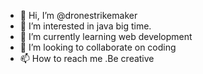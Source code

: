 - 👋 Hi, I’m @dronestrikemaker
- 👀 I’m interested in java big time.
- 🌱 I’m currently learning web development
- 💞️ I’m looking to collaborate on coding
- 📫 How to reach me .Be   creative

<!---
dronestrikemaker/dronestrikemaker is a ✨ special ✨ repository because its `README.md` (this file) appears on your GitHub profile.
You can click the Preview link to take a look at your changes.
--->
